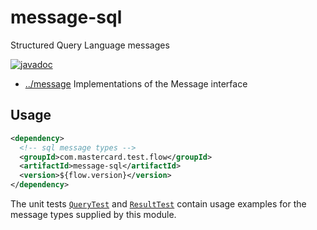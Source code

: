 
<!-- title start -->

# message-sql

Structured Query Language messages

[![javadoc](https://javadoc.io/badge2/com.mastercard.test.flow/message-sql/javadoc.svg)](https://javadoc.io/doc/com.mastercard.test.flow/message-sql)

 * [../message](..) Implementations of the Message interface

<!-- title end -->

## Usage

```xml
<dependency>
  <!-- sql message types -->
  <groupId>com.mastercard.test.flow</groupId>
  <artifactId>message-sql</artifactId>
  <version>${flow.version}</version>
</dependency>
```

The unit tests [`QueryTest`][sql.QueryTest] and [`ResultTest`][ResultTest] contain usage examples for the message types supplied by this module.

<!-- code_link_start -->

[sql.QueryTest]: src/test/java/com/mastercard/test/flow/msg/sql/QueryTest.java
[ResultTest]: src/test/java/com/mastercard/test/flow/msg/sql/ResultTest.java

<!-- code_link_end -->
